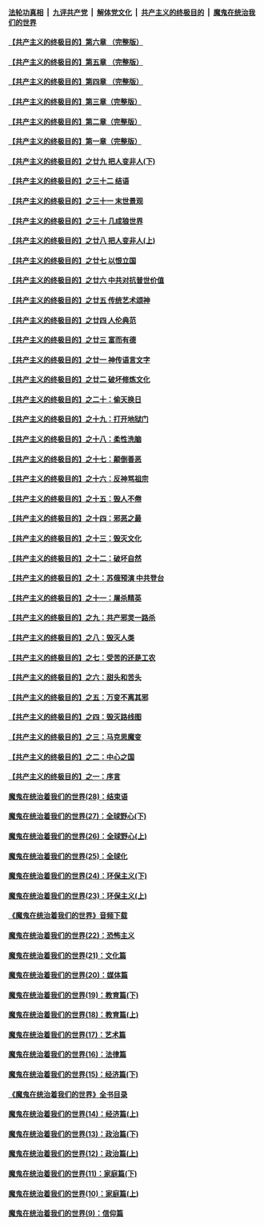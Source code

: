 ####  [法轮功真相](../../../../basic/blob/master/README.md?t=04090730) &nbsp;|&nbsp; [九评共产党](../../../../9ping.md/blob/master/README.md?t=04090730) &nbsp;|&nbsp; [解体党文化](../../../../jtdwh.md/blob/master/README.md?t=04090730)  &nbsp;|&nbsp; [共产主义的终极目的](../../../../gczydzjmd.md/blob/master/README.md?t=04090730) &nbsp;|&nbsp; [魔鬼在统治我们的世界](../../../../mgztzwmdsj.md/blob/master/README.md?t=04090730) 

#### [【共产主义的终极目的】第六章 （完整版）](../pages/nsc422/n11428913.md?t=04090730) 

#### [【共产主义的终极目的】第五章 （完整版）](../pages/nsc422/n11428912.md?t=04090730) 

#### [【共产主义的终极目的】第四章 （完整版）](../pages/nsc422/n11428907.md?t=04090730) 

#### [【共产主义的终极目的】第三章（完整版）](../pages/nsc422/n11428848.md?t=04090730) 

#### [【共产主义的终极目的】第二章（完整版）](../pages/nsc422/n11428831.md?t=04090730) 

#### [【共产主义的终极目的】第一章（完整版）](../pages/nsc422/n11417651.md?t=04090730) 

#### [【共产主义的终极目的】之廿九 把人变非人(下)](../pages/nsc422/n11344140.md?t=04090730) 

#### [【共产主义的终极目的】之三十二 结语](../pages/nsc422/n11360535.md?t=04090730) 

#### [【共产主义的终极目的】之三十一 末世景观](../pages/nsc422/n11351129.md?t=04090730) 

#### [【共产主义的终极目的】之三十 几成狼世界](../pages/nsc422/n11348280.md?t=04090730) 

#### [【共产主义的终极目的】之廿八 把人变非人(上)](../pages/nsc422/n11340492.md?t=04090730) 

#### [【共产主义的终极目的】之廿七 以恨立国](../pages/nsc422/n11336944.md?t=04090730) 

#### [【共产主义的终极目的】之廿六 中共对抗普世价值](../pages/nsc422/n11324785.md?t=04090730) 

#### [【共产主义的终极目的】之廿五 传统艺术颂神](../pages/nsc422/n11296396.md?t=04090730) 

#### [【共产主义的终极目的】之廿四 人伦典范](../pages/nsc422/n11296397.md?t=04090730) 

#### [【共产主义的终极目的】之廿三 富而有德](../pages/nsc422/n11283598.md?t=04090730) 

#### [【共产主义的终极目的】之廿一 神传语言文字](../pages/nsc422/n11263265.md?t=04090730) 

#### [【共产主义的终极目的】之廿二 破坏修炼文化](../pages/nsc422/n11245728.md?t=04090730) 

#### [【共产主义的终极目的】之二十：偷天换日](../pages/nsc422/n11238846.md?t=04090730) 

#### [【共产主义的终极目的】之十九：打开地狱门](../pages/nsc422/n11206376.md?t=04090730) 

#### [【共产主义的终极目的】之十八：柔性洗脑](../pages/nsc422/n11199994.md?t=04090730) 

#### [【共产主义的终极目的】之十七：颠倒善恶](../pages/nsc422/n11179782.md?t=04090730) 

#### [【共产主义的终极目的】之十六：反神骂祖宗](../pages/nsc422/n11166798.md?t=04090730) 

#### [【共产主义的终极目的】之十五：毁人不倦](../pages/nsc422/n11166792.md?t=04090730) 

#### [【共产主义的终极目的】之十四：邪恶之最](../pages/nsc422/n11150249.md?t=04090730) 

#### [【共产主义的终极目的】之十三：毁灭文化](../pages/nsc422/n11135227.md?t=04090730) 

#### [【共产主义的终极目的】之十二：破坏自然](../pages/nsc422/n11135214.md?t=04090730) 

#### [【共产主义的终极目的】之十：苏俄预演 中共登台](../pages/nsc422/n11118424.md?t=04090730) 

#### [【共产主义的终极目的】之十一：屠杀精英](../pages/nsc422/n11118442.md?t=04090730) 

#### [【共产主义的终极目的】之九：共产邪灵一路杀](../pages/nsc422/n11114139.md?t=04090730) 

#### [【共产主义的终极目的】之八：毁灭人类](../pages/nsc422/n11108503.md?t=04090730) 

#### [【共产主义的终极目的】之七：受苦的还是工农](../pages/nsc422/n11101809.md?t=04090730) 

#### [【共产主义的终极目的】之六：甜头和苦头](../pages/nsc422/n11096971.md?t=04090730) 

#### [【共产主义的终极目的】之五：万变不离其邪](../pages/nsc422/n11091285.md?t=04090730) 

#### [【共产主义的终极目的】之四：毁灭路线图](../pages/nsc422/n11086284.md?t=04090730) 

#### [【共产主义的终极目的】之三：马克思魔变](../pages/nsc422/n11061941.md?t=04090730) 

#### [【共产主义的终极目的】之二：中心之国](../pages/nsc422/n11047728.md?t=04090730) 

#### [【共产主义的终极目的】之一：序言](../pages/nsc422/n11086077.md?t=04090730) 

#### [魔鬼在统治着我们的世界(28)：结束语](../pages/nsc422/n10936246.md?t=04090730) 

#### [魔鬼在统治着我们的世界(27)：全球野心(下)](../pages/nsc422/n10928319.md?t=04090730) 

#### [魔鬼在统治着我们的世界(26)：全球野心(上)](../pages/nsc422/n10900318.md?t=04090730) 

#### [魔鬼在统治着我们的世界(25)：全球化](../pages/nsc422/n10788205.md?t=04090730) 

#### [魔鬼在统治着我们的世界(24)：环保主义(下)](../pages/nsc422/n10695307.md?t=04090730) 

#### [魔鬼在统治着我们的世界(23)：环保主义(上)](../pages/nsc422/n10688613.md?t=04090730) 

#### [《魔鬼在统治着我们的世界》音频下载](../pages/nsc422/n10635553.md?t=04090730) 

#### [魔鬼在统治着我们的世界(22)：恐怖主义](../pages/nsc422/n10614727.md?t=04090730) 

#### [魔鬼在统治着我们的世界(21)：文化篇](../pages/nsc422/n10597706.md?t=04090730) 

#### [魔鬼在统治着我们的世界(20)：媒体篇](../pages/nsc422/n10586579.md?t=04090730) 

#### [魔鬼在统治着我们的世界(19)：教育篇(下)](../pages/nsc422/n10564808.md?t=04090730) 

#### [魔鬼在统治着我们的世界(18)：教育篇(上)](../pages/nsc422/n10526970.md?t=04090730) 

#### [魔鬼在统治着我们的世界(17)：艺术篇](../pages/nsc422/n10499093.md?t=04090730) 

#### [魔鬼在统治着我们的世界(16)：法律篇](../pages/nsc422/n10485969.md?t=04090730) 

#### [魔鬼在统治着我们的世界(15)：经济篇(下)](../pages/nsc422/n10469975.md?t=04090730) 

#### [《魔鬼在统治着我们的世界》全书目录](../pages/nsc422/n10464261.md?t=04090730) 

#### [魔鬼在统治着我们的世界(14)：经济篇(上)](../pages/nsc422/n10457370.md?t=04090730) 

#### [魔鬼在统治着我们的世界(13)：政治篇(下)](../pages/nsc422/n10448270.md?t=04090730) 

#### [魔鬼在统治着我们的世界(12)：政治篇(上)](../pages/nsc422/n10444576.md?t=04090730) 

#### [魔鬼在统治着我们的世界(11)：家庭篇(下)](../pages/nsc422/n10440961.md?t=04090730) 

#### [魔鬼在统治着我们的世界(10)：家庭篇(上)](../pages/nsc422/n10435448.md?t=04090730) 

#### [魔鬼在统治着我们的世界(9)：信仰篇](../pages/nsc422/n10432159.md?t=04090730) 

